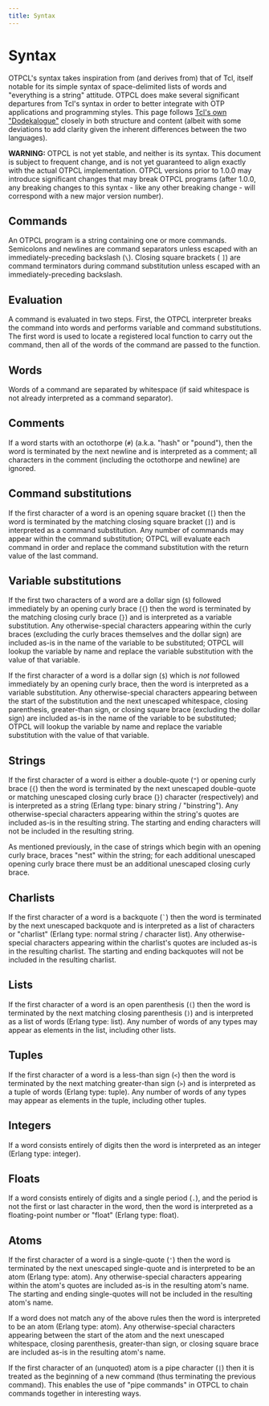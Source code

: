 ```yaml
---
title: Syntax
---
```


# Syntax

OTPCL's syntax takes inspiration from (and derives from) that of Tcl, itself notable for its simple syntax of space-delimited lists of words and "everything is a string" attitude.  OTPCL does make several significant departures from Tcl's syntax in order to better integrate with OTP applications and programming styles.  This page follows [Tcl's own "Dodekalogue"](https://wiki.tcl-lang.org/page/Dodekalogue) closely in both structure and content (albeit with some deviations to add clarity given the inherent differences between the two languages).

**WARNING:** OTPCL is not yet stable, and neither is its syntax.  This document is subject to frequent change, and is not yet guaranteed to align exactly with the actual OTPCL implementation.  OTPCL versions prior to 1.0.0 may introduce significant changes that may break OTPCL programs (after 1.0.0, any breaking changes to this syntax - like any other breaking change - will correspond with a new major version number).

## Commands

An OTPCL program is a string containing one or more commands.  Semicolons and newlines are command separators unless escaped with an immediately-preceding backslash (`\`).  Closing square brackets ( `]`) are command terminators during command substitution unless escaped with an immediately-preceding backslash.

## Evaluation

A command is evaluated in two steps.  First, the OTPCL interpreter breaks the command into words and performs variable and command substitutions.  The first word is used to locate a registered local function to carry out the command, then all of the words of the command are passed to the function.

## Words

Words of a command are separated by whitespace (if said whitespace is not already interpreted as a command separator).

## Comments

If a word starts with an octothorpe (`#`) (a.k.a. "hash" or "pound"), then the word is terminated by the next newline and is interpreted as a comment; all characters in the comment (including the octothorpe and newline) are ignored.

## Command substitutions

If the first character of a word is an opening square bracket (`[`) then the word is terminated by the matching closing square bracket (`]`) and is interpreted as a command substitution.  Any number of commands may appear within the command substitution; OTPCL will evaluate each command in order and replace the command substitution with the return value of the last command.

## Variable substitutions

If the first two characters of a word are a dollar sign (`$`) followed immediately by an opening curly brace (`{`) then the word is terminated by the matching closing curly brace (`}`) and is interpreted as a variable substitution.  Any otherwise-special characters appearing within the curly braces (excluding the curly braces themselves and the dollar sign) are included as-is in the name of the variable to be substituted; OTPCL will lookup the variable by name and replace the variable substitution with the value of that variable.

If the first character of a word is a dollar sign (`$`) which is *not* followed immediately by an opening curly brace, then the word is interpreted as a variable substitution.  Any otherwise-special characters appearing between the start of the substitution and the next unescaped whitespace, closing parenthesis, greater-than sign, or closing square brace (excluding the dollar sign) are included as-is in the name of the variable to be substituted; OTPCL will lookup the variable by name and replace the variable substitution with the value of that variable.

## Strings

If the first character of a word is either a double-quote (`"`) or opening curly brace (`{`) then the word is terminated by the next unescaped double-quote or matching unescaped closing curly brace (`}`) character (respectively) and is interpreted as a string (Erlang type: binary string / "binstring").  Any otherwise-special characters appearing within the string's quotes are included as-is in the resulting string.  The starting and ending characters will not be included in the resulting string.

As mentioned previously, in the case of strings which begin with an opening curly brace, braces "nest" within the string; for each additional unescaped opening curly brace there must be an additional unescaped closing curly brace.

## Charlists

If the first character of a word is a backquote (`` ` ``) then the word is terminated by the next unescaped backquote and is interpreted as a list of characters or "charlist" (Erlang type: normal string / character list).  Any otherwise-special characters appearing within the charlist's quotes are included as-is in the resulting charlist.  The starting and ending backquotes will not be included in the resulting charlist.

## Lists

If the first character of a word is an open parenthesis (`(`) then the word is terminated by the next matching closing parenthesis (`)`) and is interpreted as a list of words (Erlang type: list).  Any number of words of any types may appear as elements in the list, including other lists.

## Tuples

If the first character of a word is a less-than sign (`<`) then the word is terminated by the next matching greater-than sign (`>`) and is interpreted as a tuple of words (Erlang type: tuple).  Any number of words of any types may appear as elements in the tuple, including other tuples.

## Integers

If a word consists entirely of digits then the word is interpreted as an integer (Erlang type: integer).

## Floats

If a word consists entirely of digits and a single period (`.`), and the period is not the first or last character in the word, then the word is interpreted as a floating-point number or "float" (Erlang type: float).

## Atoms

If the first character of a word is a single-quote (`'`) then the word is terminated by the next unescaped single-quote and is interpreted to be an atom (Erlang type: atom).  Any otherwise-special characters appearing within the atom's quotes are included as-is in the resulting atom's name.  The starting and ending single-quotes will not be included in the resulting atom's name.

If a word does not match any of the above rules then the word is interpreted to be an atom (Erlang type: atom).  Any otherwise-special characters appearing between the start of the atom and the next unescaped whitespace, closing parenthesis, greater-than sign, or closing square brace are included as-is in the resulting atom's name.

If the first character of an (unquoted) atom is a pipe character (`|`) then it is treated as the beginning of a new command (thus terminating the previous command).  This enables the use of "pipe commands" in OTPCL to chain commands together in interesting ways.
